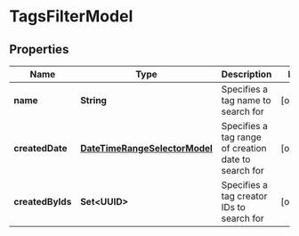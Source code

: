 

# TagsFilterModel


## Properties

| Name | Type | Description | Notes |
|------------ | ------------- | ------------- | -------------|
|**name** | **String** | Specifies a tag name to search for |  [optional] |
|**createdDate** | [**DateTimeRangeSelectorModel**](DateTimeRangeSelectorModel.md) | Specifies a tag range of creation date to search for |  [optional] |
|**createdByIds** | **Set&lt;UUID&gt;** | Specifies a tag creator IDs to search for |  [optional] |



